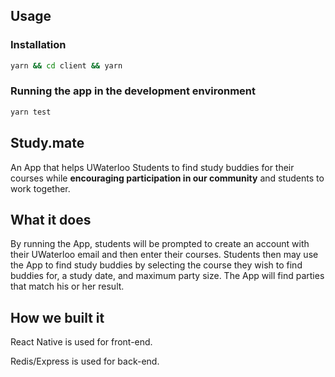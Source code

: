 ## Usage

### Installation

```bash
yarn && cd client && yarn
```

### Running the app in the development environment

```bash
yarn test
```

## Study.mate

An App that helps UWaterloo Students to find study buddies for their courses while **encouraging participation in our community** and students to work together.

## What it does

By running the App, students will be prompted to create an account with their UWaterloo email and then enter their courses. Students then may use the App to find study buddies by selecting the course they wish to find buddies for, a study date, and maximum party size. The App will find parties that match his or her result.

## How we built it

React Native is used for front-end.

Redis/Express is used for back-end.
